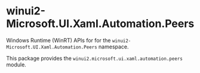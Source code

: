 <!-- warning: Please don't edit this file. It was automatically generated. -->

# winui2-Microsoft.UI.Xaml.Automation.Peers

Windows Runtime (WinRT) APIs for for the `winui2-Microsoft.UI.Xaml.Automation.Peers` namespace.

This package provides the `winui2.microsoft.ui.xaml.automation.peers` module.
